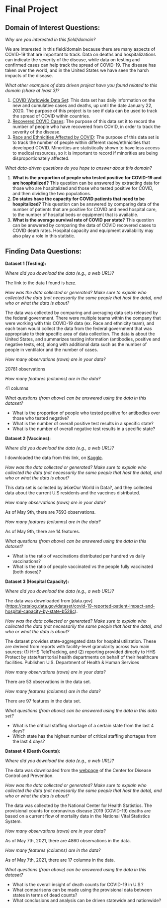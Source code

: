 # Final Project
## **Domain of Interest Questions:**
_Why are you interested in this field/domain?_

We are interested in this field/domain because there are many aspects of COVID-19 that are important to track. Data on deaths and hospitalizations can indicate   the severity of the disease, while data on testing and confirmed cases can help track the spread of COVID-19. The disease has taken over the world, and in the United States we have seen the harsh impacts of the disease.

_What other examples of data driven project have you found related to this domain (share at least 3)?_
1. [COVID Worldwide Data Set](https://www.kaggle.com/sudalairajkumar/novel-corona-virus-2019-dataset): This data set has daily information on the new and cumulative cases and deaths, up until the date January 22, 2020. The purpose of this project is to see if data can be used to track the spread of COVID within countries.
2. [Recovered COVID Cases](https://data.humdata.org/dataset/novel-coronavirus-2019-ncov-cases): The purpose of this data set it to record the number of people who have recovered from COVID, in order to track the severity of the disease.
3. [Race and Ethnicities Affected by COVID](https://data.world/liz-friedman/covid-racial-data-tracker-from-the-covid-tracking-project): The purpose of this data set is to track the number of people within different races/ethnicities that developed COVID. Minorities are statistically shown to have less access to medical resources, so it is important to record if minorities are being disproportionately affected. 

_What data-driven questions do you hope to answer about this domain?_
1. **What is the proportion of people who tested positive for COVID-19 and are hospitalized?** This question can be answered by extracting data for those who are hospitalized and those who tested positive for COVID, and then dividing the two populations.
2. **Do states have the capacity for COVID patients that need to be hospitalized?** This question can be answered by comparing data of the number of patients that are positive for COVID and need hospital care, to the number of hospital beds or equipment that is available.
3. **What is the average survival rate of COVID per state?** This question can be answered by comparing the data of COVID recovered cases to COVID death rates. Hospital capacity and equipment availability may also play a role in this statistic.

## **Finding Data Questions:**

**Dataset 1 (Testing):**

_Where did you download the data (e.g., a web URL)?_

The link to the data I found is [here](https://covidtracking.com/data/download).

_How was the data collected or generated? Make sure to explain who collected the data (not necessarily the same people that host the data), and who or what the data is about?_

The data was collected by comparing and averaging data sets released by the federal government. There were multiple teams within the company that were working with this COVID-19 data (ex. Race and ethnicity team), and each team would collect the data from the federal government that was appropriate to their specific area of data collection. The data is about the United States, and summarizes testing information (antibodies, positive and negative tests, etc), along with additional data such as the number of people in ventilator and the number of cases. 

_How many observations (rows) are in your data?_

20781 observations

_How many features (columns) are in the data?_

41 columns

_What questions (from above) can be answered using the data in this dataset?_
- What is the proportion of people who tested positive for antibodies over those who tested negative?
- What is the number of overall positive test results in a specific state?
- What is the number of overall negative test results in a specific state?

**Dataset 2 (Vaccines):**

_Where did you download the data (e.g., a web URL)?_

I downloaded the data from this link, on [Kaggle](https://www.kaggle.com/paultimothymooney/usa-covid19-vaccinations).

_How was the data collected or generated? Make sure to explain who collected the data (not necessarily the same people that host the data), and who or what the data is about?_

This data set is collected by â€œOur World in Data?, and they collected data about the current U.S residents and the vaccines distributed.

_How many observations (rows) are in your data?_

As of May 9th, there are 7693 observations.

_How many features (columns) are in the data?_

As of May 9th, there are 14 features.

_What questions (from above) can be answered using the data in this dataset?_
- What is the ratio of vaccinations distributed per hundred vs daily vaccinations?
- What is the ratio of people vaccinated vs the people fully vaccinated (both doses)?

**Dataset 3 (Hospital Capacity):**

_Where did you download the data (e.g., a web URL)?_

The data was downloaded from [data.gov]
(https://catalog.data.gov/dataset/covid-19-reported-patient-impact-and-hospital-capacity-by-state-b528c).

_How was the data collected or generated? Make sure to explain who collected the data (not necessarily the same people that host the data), and who or what the data is about?_

The dataset provides state-aggregated data for hospital utilization. These are derived from reports with facility-level granularity across two main sources: (1) HHS TeleTracking, and (2) reporting provided directly to HHS Protect by state/territorial health departments on behalf of their healthcare facilities.
Publisher: U.S. Department of Health & Human Services

_How many observations (rows) are in your data?_

There are 53 observations in the data set.

_How many features (columns) are in the data?_

There are 97 features in the data set.

_What questions (from above) can be answered using the data in this data set?_
- What is the critical staffing shortage of a certain state from the last 4 days?
- Which state has the highest number of critical staffing shortages from the last 4 days?

**Dataset 4 (Death Counts):**

_Where did you download the data (e.g., a web URL)?_

The data was downloaded from the [webpage](https://data.cdc.gov/NCHS/Provisional-COVID-19-Death-Counts-by-Week-Ending-D/r8kw-7aab) of the Center for Disease Control and Prevention.

_How was the data collected or generated? Make sure to explain who collected the data (not necessarily the same people that host the data), and who or what the data is about?_

The data was collected by the National Center for Health Statistics. The provisional counts for coronavirus disease 2019 (COVID-19) deaths are based on a current flow of mortality data in the National Vital Statistics System.

_How many observations (rows) are in your data?_

As of May 7th, 2021, there are 4860 observations in the data.

_How many features (columns) are in the data?_

As of May 7th, 2021, there are 17 columns in the data.

_What questions (from above) can be answered using the data in this dataset?_
- What is the overall insight of death counts for COVID-19 in U.S.?
- What comparisons can be made using the provisional data between states in terms of dead counts?
- What conclusions and analysis can be driven statewide and nationwide?
